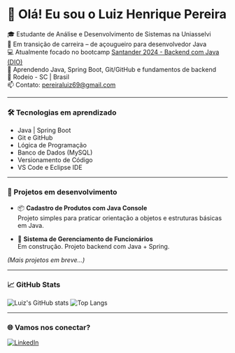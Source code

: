 
# 👋 Olá! Eu sou o Luiz Henrique Pereira

🎓 Estudante de Análise e Desenvolvimento de Sistemas na Uniasselvi  
🚀 Em transição de carreira – de açougueiro para desenvolvedor Java  
💻 Atualmente focado no bootcamp [Santander 2024 - Backend com Java (DIO)](https://www.dio.me/bootcamp)  
🌱 Aprendendo Java, Spring Boot, Git/GitHub e fundamentos de backend  
📍 Rodeio - SC | Brasil  
📫 Contato: pereiraluiz69@gmail.com  

---

### 🛠️ Tecnologias em aprendizado

- Java | Spring Boot
- Git e GitHub
- Lógica de Programação
- Banco de Dados (MySQL)
- Versionamento de Código
- VS Code e Eclipse IDE

---

### 📘 Projetos em desenvolvimento

- 📦 **Cadastro de Produtos com Java Console**  
  Projeto simples para praticar orientação a objetos e estruturas básicas em Java.

- 💼 **Sistema de Gerenciamento de Funcionários**  
  Em construção. Projeto backend com Java + Spring.

*(Mais projetos em breve...)*

---

### 📈 GitHub Stats

![Luiz's GitHub stats](https://github-readme-stats.vercel.app/api?username=luizhpereira1&show_icons=true&theme=tokyonight)
![Top Langs](https://github-readme-stats.vercel.app/api/top-langs/?username=luizhpereira1&layout=compact&theme=tokyonight)

---

### 🌐 Vamos nos conectar?

[![LinkedIn](https://img.shields.io/badge/LinkedIn-blue?style=for-the-badge&logo=linkedin)](https://www.linkedin.com/in/luiz-henrique-pereira-93766a2a5/)
